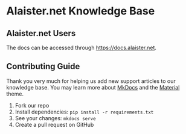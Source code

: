 # Alaister.net Knowledge Base

## Alaister.net Users
The docs can be accessed through https://docs.alaister.net.

## Contributing Guide
Thank you very much for helping us add new support articles to our knowledge base. You may learn more about [MkDocs](https://www.mkdocs.org/user-guide/writing-your-docs/) and the [Material](https://squidfunk.github.io/mkdocs-material/getting-started/) theme.

1. Fork our repo
2. Install dependencies: `pip install -r requirements.txt`
3. See your changes: `mkdocs serve`
4. Create a pull request on GitHub
